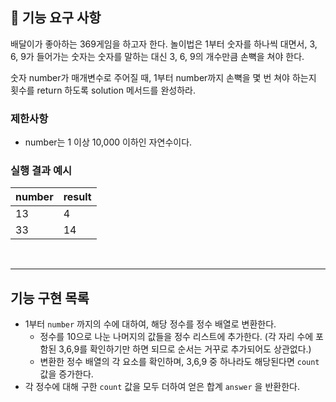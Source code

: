 ## 🚀 기능 요구 사항

배달이가 좋아하는 369게임을 하고자 한다. 놀이법은 1부터 숫자를 하나씩 대면서, 3, 6, 9가 들어가는 숫자는 숫자를 말하는 대신 3, 6, 9의 개수만큼 손뼉을 쳐야 한다.

숫자 number가 매개변수로 주어질 때, 1부터 number까지 손뼉을 몇 번 쳐야 하는지 횟수를 return 하도록 solution 메서드를 완성하라.

### 제한사항

- number는 1 이상 10,000 이하인 자연수이다.

### 실행 결과 예시

| number | result |
| --- | --- |
| 13 | 4 |
| 33 | 14 |

<br>

---

## 기능 구현 목록

- 1부터 `number` 까지의 수에 대하여, 해당 정수를 정수 배열로 변환한다.
    - 정수를 10으로 나눈 나머지의 값들을 정수 리스트에 추가한다. (각 자리 수에 포함된 3,6,9를 확인하기만 하면 되므로 순서는 거꾸로 추가되어도 상관없다.)
    - 변환한 정수 배열의 각 요소를 확인하며, 3,6,9 중 하나라도 해당된다면 `count` 값을 증가한다.
- 각 정수에 대해 구한 `count` 값을 모두 더하여 얻은 합계 `answer` 을 반환한다.